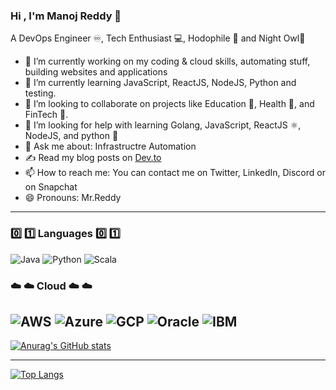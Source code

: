 ### Hi , I'm Manoj Reddy 👋
A DevOps Engineer ♾️, Tech Enthusiast 💻, Hodophile 🚀 and Night Owl🦉

- 🔭 I’m currently working on my coding & cloud skills, automating stuff, building websites and applications
- 🌱 I’m currently learning JavaScript, ReactJS, NodeJS, Python and testing.
- 👯 I’m looking to collaborate on projects like Education 🏫, Health 🏥, and FinTech 💱.
- 🤔 I’m looking for help with learning Golang, JavaScript, ReactJS ⚛️, NodeJS, and python 🐍
- 💬 Ask me about:  Infrastructre Automation
- ✍️ Read my blog posts on <a href="https://dev.to/manojreddy">Dev.to</a>
- 📫 How to reach me: You can contact me on Twitter, LinkedIn, Discord or on Snapchat
- 😄 Pronouns: Mr.Reddy

-------------------------------------------------------------------------------------------------------------------------------------------------------------------------
### :zero: :one: Languages :zero: :one:

![Java](https://img.shields.io/badge/-Java-f89820?style=flat&logo=java&logoColor=white)
![Python](https://img.shields.io/badge/-Python-306998?style=flat&logo=python&logoColor=white)
![Scala](https://img.shields.io/badge/-Scala-DE3423?style=flat&logo=scala&logoColor=white)

### :cloud: :cloud: Cloud :cloud: :cloud:
![AWS](https://img.shields.io/badge/-Aws-ff9900?style=flat&logo=amazon-aws&logoColor=white)
![Azure](https://img.shields.io/badge/-Azure-008AD7?style=flat&logo=microsoft-azure&logoColor=white)
![GCP](https://img.shields.io/badge/-GCP-3cba54?style=flat&logo=google-cloud&logoColor=white)
![Oracle](https://img.shields.io/badge/-Oracle-F80102?style=flat&logo=oracle&logoColor=white)
![IBM](https://img.shields.io/badge/-IBM-1F70C1?style=flat&logo=ibm&logoColor=white)
-------------------------------------------------------------------------------------------------------------------------------------------------------------------------

[![Anurag's GitHub stats](https://github-readme-stats.vercel.app/api?username=manojreddykatta&theme=dark)](https://github.com/manojreddykatta/github-readme-stats)

-------------------------------------------------------------------------------------------------------------------------------------------------------------------------
[![Top Langs](https://github-readme-stats.vercel.app/api/top-langs/?username=manojreddykatta&layout=compact&theme=dark)](https://github.com/manojreddykatta/github-readme-stats)


